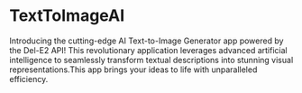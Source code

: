 # TextToImageAI
 Introducing the cutting-edge AI Text-to-Image Generator app powered by the Del-E2 API! This revolutionary application leverages advanced artificial intelligence to seamlessly transform textual descriptions into stunning visual representations.This app brings your ideas to life with unparalleled efficiency.
